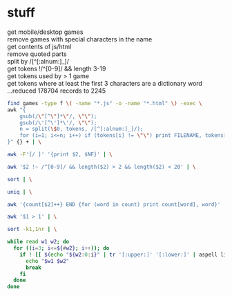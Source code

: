 # stuff

get mobile/desktop games  
remove games with special characters in the name  
get contents of js/html  
remove quoted parts  
split by /[^[:alnum:]_]/  
get tokens !/^[0-9]/ && length 3-19  
get tokens used by > 1 game  
get tokens where at least the first 3 characters are a dictionary word  
...reduced 178704 records to 2245  

```bash
find games -type f \( -name "*.js" -o -name "*.html" \) -exec \
awk "{
    gsub(/\"[^\"]*\"/, \"\"); 
    gsub(/\'[^\']*\'/, \"\");
    n = split(\$0, tokens, /[^[:alnum:]_]/);
    for (i=1; i<=n; i++) if (tokens[i] != \"\") print FILENAME, tokens[i];
}" {} + | \

awk -F'[/ ]' '{print $2, $NF}' | \

awk '$2 !~ /^[0-9]/ && length($2) > 2 && length($2) < 20' | \

sort | \

uniq | \

awk '{count[$2]++} END {for (word in count) print count[word], word}' | \

awk '$1 > 1' | \

sort -k1,1nr | \

while read w1 w2; do
  for ((i=3; i<=${#w2}; i++)); do
    if ! [[ $(echo "${w2:0:i}" | tr '[:upper:]' '[:lower:]' | aspell list) ]]; then
      echo "$w1 $w2"
      break
    fi
  done
done
```
